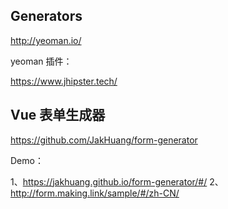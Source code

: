 ## Generators

http://yeoman.io/

yeoman 插件：

https://www.jhipster.tech/

## Vue 表单生成器

https://github.com/JakHuang/form-generator

Demo：

1、https://jakhuang.github.io/form-generator/#/
2、http://form.making.link/sample/#/zh-CN/
